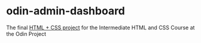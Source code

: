 # odin-admin-dashboard
The final [HTML + CSS project](https://dahans1.github.io/odin-admin-dashboard/) for the Intermediate HTML and CSS Course at the Odin Project
 
